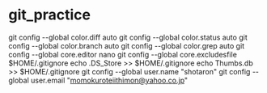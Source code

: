# git_practice
git config --global color.diff   auto
git config --global color.status auto
git config --global color.branch auto
git config --global color.grep   auto
git config --global core.editor  nano
git config --global core.excludesfile $HOME/.gitignore
echo .DS_Store >> $HOME/.gitignore
echo Thumbs.db >> $HOME/.gitignore
git config --global user.name "shotaron"
git config --global user.email "momokuroteiithimon@yahoo.co.jp"

